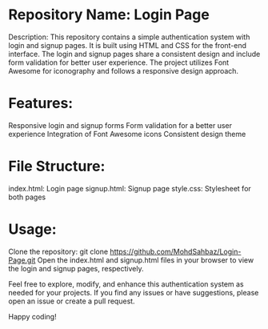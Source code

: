 # Repository Name: Login Page

Description:
This repository contains a simple authentication system with login and signup pages. It is built using HTML and CSS for the front-end interface. The login and signup pages share a consistent design and include form validation for better user experience. The project utilizes Font Awesome for iconography and follows a responsive design approach.

# Features:

Responsive login and signup forms
Form validation for a better user experience
Integration of Font Awesome icons
Consistent design theme

# File Structure:

index.html: Login page
signup.html: Signup page
style.css: Stylesheet for both pages

# Usage:

Clone the repository: git clone https://github.com/MohdSahbaz/Login-Page.git
Open the index.html and signup.html files in your browser to view the login and signup pages, respectively.

Feel free to explore, modify, and enhance this authentication system as needed for your projects. If you find any issues or have suggestions, please open an issue or create a pull request.

Happy coding!
